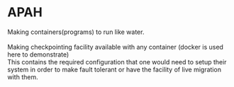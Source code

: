 # APAH
Making containers(programs) to run like water.<br><br>
Making checkpointing facility available with any container (docker is used here to demonstrate)<br>
This contains the required configuration that one would need to setup their system in order to make fault tolerant or have the facility of live migration with them.
